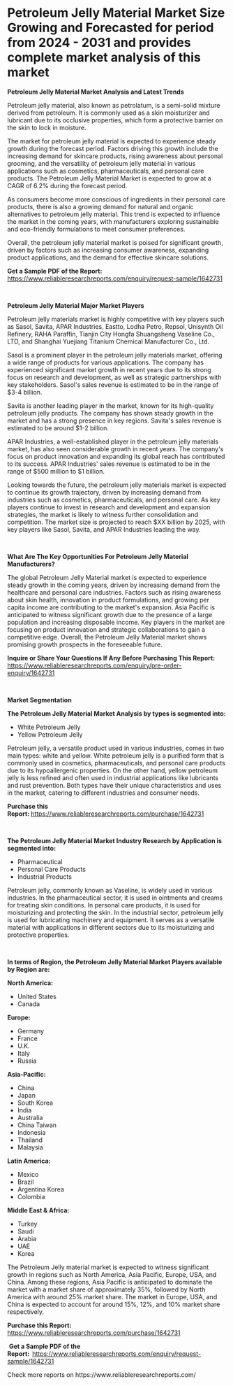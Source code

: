 <p><h1>Petroleum Jelly Material Market Size Growing and Forecasted for period from 2024 - 2031 and provides complete market analysis of this market</h1></p><p><strong>Petroleum Jelly Material Market Analysis and Latest Trends</strong></p>
<p><p>Petroleum jelly material, also known as petrolatum, is a semi-solid mixture derived from petroleum. It is commonly used as a skin moisturizer and lubricant due to its occlusive properties, which form a protective barrier on the skin to lock in moisture.</p><p>The market for petroleum jelly material is expected to experience steady growth during the forecast period. Factors driving this growth include the increasing demand for skincare products, rising awareness about personal grooming, and the versatility of petroleum jelly material in various applications such as cosmetics, pharmaceuticals, and personal care products. The Petroleum Jelly Material Market is expected to grow at a CAGR of 6.2% during the forecast period.</p><p>As consumers become more conscious of ingredients in their personal care products, there is also a growing demand for natural and organic alternatives to petroleum jelly material. This trend is expected to influence the market in the coming years, with manufacturers exploring sustainable and eco-friendly formulations to meet consumer preferences.</p><p>Overall, the petroleum jelly material market is poised for significant growth, driven by factors such as increasing consumer awareness, expanding product applications, and the demand for effective skincare solutions.</p></p>
<p><strong>Get a Sample PDF of the Report:&nbsp;</strong> <a href="https://www.reliableresearchreports.com/enquiry/request-sample/1642731">https://www.reliableresearchreports.com/enquiry/request-sample/1642731</a></p>
<p>&nbsp;</p>
<p><strong>Petroleum Jelly Material Major Market Players</strong></p>
<p><p>Petroleum jelly materials market is highly competitive with key players such as Sasol, Savita, APAR Industries, Eastto, Lodha Petro, Repsol, Unisynth Oil Refinery, RAHA Paraffin, Tianjin City Hongfa Shuangsheng Vaseline Co., LTD, and Shanghai Yuejiang Titanium Chemical Manufacturer Co., Ltd.</p><p>Sasol is a prominent player in the petroleum jelly materials market, offering a wide range of products for various applications. The company has experienced significant market growth in recent years due to its strong focus on research and development, as well as strategic partnerships with key stakeholders. Sasol's sales revenue is estimated to be in the range of $3-4 billion.</p><p>Savita is another leading player in the market, known for its high-quality petroleum jelly products. The company has shown steady growth in the market and has a strong presence in key regions. Savita's sales revenue is estimated to be around $1-2 billion.</p><p>APAR Industries, a well-established player in the petroleum jelly materials market, has also seen considerable growth in recent years. The company's focus on product innovation and expanding its global reach has contributed to its success. APAR Industries' sales revenue is estimated to be in the range of $500 million to $1 billion.</p><p>Looking towards the future, the petroleum jelly materials market is expected to continue its growth trajectory, driven by increasing demand from industries such as cosmetics, pharmaceuticals, and personal care. As key players continue to invest in research and development and expansion strategies, the market is likely to witness further consolidation and competition. The market size is projected to reach $XX billion by 2025, with key players like Sasol, Savita, and APAR Industries leading the way.</p></p>
<p>&nbsp;</p>
<p><strong>What Are The Key Opportunities For Petroleum Jelly Material Manufacturers?</strong></p>
<p><p>The global Petroleum Jelly Material market is expected to experience steady growth in the coming years, driven by increasing demand from the healthcare and personal care industries. Factors such as rising awareness about skin health, innovation in product formulations, and growing per capita income are contributing to the market's expansion. Asia Pacific is anticipated to witness significant growth due to the presence of a large population and increasing disposable income. Key players in the market are focusing on product innovation and strategic collaborations to gain a competitive edge. Overall, the Petroleum Jelly Material market shows promising growth prospects in the foreseeable future.</p></p>
<p><strong>Inquire or Share Your Questions If Any Before Purchasing This Report:</strong> <a href="https://www.reliableresearchreports.com/enquiry/pre-order-enquiry/1642731">https://www.reliableresearchreports.com/enquiry/pre-order-enquiry/1642731</a></p>
<p>&nbsp;</p>
<p><strong>Market Segmentation</strong></p>
<p><strong>The Petroleum Jelly Material Market Analysis by types is segmented into:</strong></p>
<p><ul><li>White Petroleum Jelly</li><li>Yellow Petroleum Jelly</li></ul></p>
<p><p>Petroleum jelly, a versatile product used in various industries, comes in two main types: white and yellow. White petroleum jelly is a purified form that is commonly used in cosmetics, pharmaceuticals, and personal care products due to its hypoallergenic properties. On the other hand, yellow petroleum jelly is less refined and often used in industrial applications like lubricants and rust prevention. Both types have their unique characteristics and uses in the market, catering to different industries and consumer needs.</p></p>
<p><strong>Purchase this Report:&nbsp;</strong><a href="https://www.reliableresearchreports.com/purchase/1642731">https://www.reliableresearchreports.com/purchase/1642731</a></p>
<p>&nbsp;</p>
<p><strong>The Petroleum Jelly Material Market Industry Research by Application is segmented into:</strong></p>
<p><ul><li>Pharmaceutical</li><li>Personal Care Products</li><li>Industrial Products</li></ul></p>
<p><p>Petroleum jelly, commonly known as Vaseline, is widely used in various industries. In the pharmaceutical sector, it is used in ointments and creams for treating skin conditions. In personal care products, it is used for moisturizing and protecting the skin. In the industrial sector, petroleum jelly is used for lubricating machinery and equipment. It serves as a versatile material with applications in different sectors due to its moisturizing and protective properties.</p></p>
<p>&nbsp;</p>
<p><strong>In terms of Region, the Petroleum Jelly Material Market Players available by Region are:</strong></p>
<p>
    <p> <strong> North America: </strong>
        <ul>
            <li>United States</li>
            <li>Canada</li>
        </ul>
        </p> 
    <p> <strong> Europe: </strong>
        <ul>
            <li>Germany</li>
            <li>France</li>
            <li>U.K.</li>
            <li>Italy</li>
            <li>Russia</li>
        </ul>
        </p> 
    <p> <strong> Asia-Pacific: </strong>
        <ul>
            <li>China</li>
            <li>Japan</li>
            <li>South Korea</li>
            <li>India</li>
            <li>Australia</li>
            <li>China Taiwan</li>
            <li>Indonesia</li>
            <li>Thailand</li>
            <li>Malaysia</li>
        </ul>
        </p> 
    <p> <strong> Latin America: </strong>
        <ul>
            <li>Mexico</li>
            <li>Brazil</li>
            <li>Argentina Korea</li>
            <li>Colombia</li>
        </ul>
        </p> 
    <p> <strong> Middle East & Africa: </strong>
        <ul>
            <li>Turkey</li>
            <li>Saudi</li>
            <li>Arabia</li>
            <li>UAE</li>
            <li>Korea</li>
        </ul>
    </p>
    </p>
<p><p>The Petroleum Jelly material market is expected to witness significant growth in regions such as North America, Asia Pacific, Europe, USA, and China. Among these regions, Asia Pacific is anticipated to dominate the market with a market share of approximately 35%, followed by North America with around 25% market share. The market in Europe, USA, and China is expected to account for around 15%, 12%, and 10% market share respectively.</p></p>
<p><strong>Purchase this Report: </strong><a href="https://www.reliableresearchreports.com/purchase/1642731">https://www.reliableresearchreports.com/purchase/1642731</a></p>
<p>&nbsp;<strong>Get a Sample PDF of the Report:&nbsp;&nbsp;</strong><a href="https://www.reliableresearchreports.com/enquiry/request-sample/1642731">https://www.reliableresearchreports.com/enquiry/request-sample/1642731</a></p>
<p><strong></strong></p>
<p>Check more reports on https://www.reliableresearchreports.com/</p>